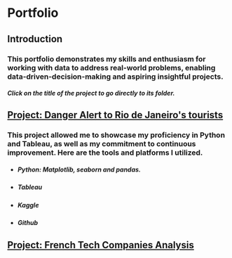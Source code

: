 # Portfolio 

## Introduction 
### This portfolio demonstrates my skills and enthusiasm for working with data to address real-world problems, enabling data-driven-decision-making and aspiring insightful projects. 

#### ***Click on the title of the project to go directly to its folder.***

## [Project: Danger Alert to Rio de Janeiro's tourists](https://github.com/BrunoPolyglot/Data_Analysis_Portfolio/tree/main/danger_alert_rio_de_janeiro_tourists)
### This project allowed me to showcase my proficiency in Python and Tableau, as well as my commitment to continuous improvement. Here are the tools and platforms I utilized.
* ##### Python: Matplotlib, seaborn and pandas.
* ##### Tableau 
* ##### Kaggle 
* ##### Github

## [Project: French Tech Companies Analysis]()